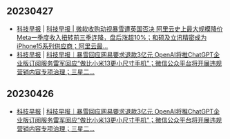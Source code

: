 ## 20230427
- [科技早报](https://www.jiemian.com/lists/459.html) | [科技早报 | 微软收购动视暴雪遭英国否决 阿里云史上最大规模降价Meta一季度收入扭转前三季连降，盘后涨超10%；和硕及立讯精密成为iPhone15系列供应商；阿里云最...](https://www.jiemian.com/article/9315782.html)
- [科技早报](https://www.jiemian.com/lists/459.html) | [科技早报｜暴雪回应网易要求退款3亿元 OpenAI将推ChatGPT企业版订阅服务雷军回应“做比小米13更小尺寸手机”；微信公众平台将开展违规营销内容专项治理；三星二...](https://www.jiemian.com/article/9307764.html)

## 20230426
- [科技早报](https://www.jiemian.com/lists/459.html) | [科技早报｜暴雪回应网易要求退款3亿元 OpenAI将推ChatGPT企业版订阅服务雷军回应“做比小米13更小尺寸手机”；微信公众平台将开展违规营销内容专项治理；三星二...](https://www.jiemian.com/article/9307764.html)

